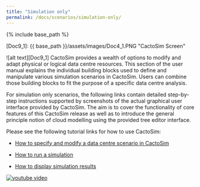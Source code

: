 ```yaml
---
title: "Simulation only"
permalink: /docs/scenarios/simulation-only/
---
```


{% include base_path %}

[Doc9_1]: {{ base_path }}/assets/images/Doc4_1.PNG "CactoSim Screen"

![alt text][Doc9_1]
CactoSim provides a wealth of options to modify and adapt physical or logical data centre resources. This section of the user manual explains the individual building blocks used to define and manipulate various simulation scenarios in CactoSim. Users can combine those building blocks to fit the purpose of a specific data centre analysis. 

For simulation only scenarios, the following links contain detailed step-by-step instructions supported by screenshots of the actual graphical user interface provided by CactoSim. The aim is to cover the functionality of core features of this CactoSim release as well as to introduce the general principle notion of cloud modelling using the provided tree editor interface. 

Please see the following tutorial links for how to use CactoSim:

- [How to specify and modify a data centre scenario in CactoSim](https://cactos.github.io/docs/tutorials/cactosim-specify-and-modify-a-data-centre-scenario/)

- [How to run a simulation](https://cactos.github.io/docs/tutorials/cactosim-run-a-simulation/)

- [How to display simulation results](https://cactos.github.io/docs/tutorials/cactosim-display-simulation-results/)

[![youtube video](https://cactos.github.io/assets/images/Doc9_2.PNG)](https://www.youtube.com/watch?v=Ah6uW1kfjkA)